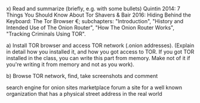 x) Read and summarize (briefly, e.g. with some bullets)
Quintin 2014: 7 Things You Should Know About Tor
Shavers & Bair 2016: Hiding Behind the Keyboard: The Tor Browser €; subchapters: "Introduction", "History and Intended Use of The Onion Router", "How The Onion Router Works", "Tracking Criminals Using TOR".

a) Install TOR browser and access TOR network (.onion addresses). (Explain in detail how you installed it, and how you got access to TOR. If you got TOR installed in the class, you can write this part from memory. Make not of it if you're writing it from memory and not as you work).

b) Browse TOR network, find, take screenshots and comment

search engine for onion sites
marketplace
forum
a site for a well known organization that has a physical street address in the real world
